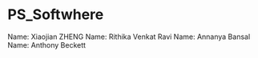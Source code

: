 # PS_Softwhere

Name: Xiaojian ZHENG
Name: Rithika Venkat Ravi
Name: Annanya Bansal
Name: Anthony Beckett
